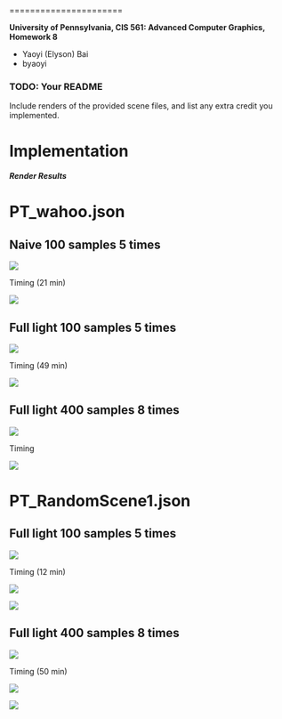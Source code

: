 ======================

**University of Pennsylvania, CIS 561: Advanced Computer Graphics, Homework 8**

* Yaoyi (Elyson) Bai
* byaoyi

### TODO: Your README
Include renders of the provided scene files, and list any extra credit you
implemented.

# **Implementation** #

***Render Results***

# PT_wahoo.json #

## Naive 100 samples 5 times  ##

![](http://i.imgur.com/wGWd0e3.png)

Timing (21 min)

![](http://i.imgur.com/3ozV1yZ.jpg)

## Full light 100 samples 5 times ##

![](http://i.imgur.com/MWgofzK.png)

Timing (49 min)

![](http://i.imgur.com/Uk9zTcf.jpg)

## Full light 400 samples 8 times ##

![](http://i.imgur.com/5ov21AB.png)

Timing 

![](http://i.imgur.com/L27ttmF.jpg)


# PT_RandomScene1.json #

## Full light 100 samples 5 times ##

![](http://i.imgur.com/gKqzk2w.png)

Timing (12 min)

![](http://i.imgur.com/CDbc4ag.jpg)

![](http://i.imgur.com/R3ZHpAl.jpg)

## Full light 400 samples 8 times ##

![](http://i.imgur.com/W5rIL4o.png)

Timing (50 min)

![](http://i.imgur.com/IPgEgRT.jpg)

![](http://i.imgur.com/ESNP9pb.jpg)